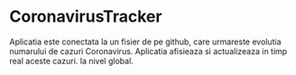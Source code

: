 # CoronavirusTracker
Aplicatia este conectata la un fisier de pe github, care urmareste evolutia numarului de cazuri Coronavirus. 
Aplicatia afisieaza si actualizeaza in timp real aceste cazuri. la nivel global. 
